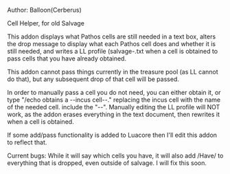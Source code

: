 Author: Balloon(Cerberus)

Cell Helper, for old Salvage

This addon displays what Pathos cells are still needed in a text box, alters the drop message to display what each Pathos cell does and whether it is still needed, and writes a LL profile (salvage-<playername>.txt when a cell is obtained to pass cells that you have already obtained.

This addon cannot pass things currently in the treasure pool (as LL cannot do that), but any subsequent drop of that cell will be passed. 

In order to manually pass a cell you do not need, you can either obtain it, or type "/echo <me> obtains a --incus cell--." replacing the incus cell with the name of the needed cell. include the "--". Manually editing the LL profile will NOT work, as the addon erases everything in the text document, then rewrites it when a cell is obtained.

If some add/pass functionality is added to Luacore then I'll edit this addon to reflect that. 

Current bugs: While it will say which cells you have, it will also add /Have/ to everything that is dropped, even outside of salvage. I will fix this soon.



